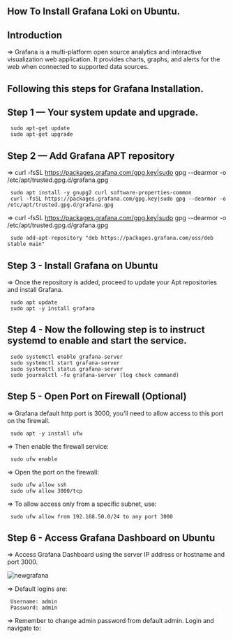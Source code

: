 ## How To Install Grafana Loki on Ubuntu.

## Introduction

=> Grafana is a multi-platform open source analytics and interactive visualization web application. It provides charts, graphs, and alerts for the web when connected to supported data sources.

## Following this steps for Grafana Installation.

## Step 1 — Your system update and upgrade.

     sudo apt-get update
     sudo apt-get upgrade

## Step 2 — Add Grafana APT repository

=> curl -fsSL https://packages.grafana.com/gpg.key|sudo gpg --dearmor -o /etc/apt/trusted.gpg.d/grafana.gpg

     sudo apt install -y gnupg2 curl software-properties-common
     curl -fsSL https://packages.grafana.com/gpg.key|sudo gpg --dearmor -o /etc/apt/trusted.gpg.d/grafana.gpg

=> curl -fsSL https://packages.grafana.com/gpg.key|sudo gpg --dearmor -o /etc/apt/trusted.gpg.d/grafana.gpg

     sudo add-apt-repository "deb https://packages.grafana.com/oss/deb stable main"

## Step 3 - Install Grafana on Ubuntu

=> Once the repository is added, proceed to update your Apt repositories and install Grafana.

     sudo apt update
     sudo apt -y install grafana

## Step 4 - Now the following step is to instruct systemd to enable and start the service.

     sudo systemctl enable grafana-server
     sudo systemctl start grafana-server
     sudo systemctl status grafana-server
     sudo journalctl -fu grafana-server (log check command)


## Step 5 - Open Port on Firewall (Optional)

=> Grafana default http port is 3000, you’ll need to allow access to this port on the firewall.

     sudo apt -y install ufw

=> Then enable the firewall service:

     sudo ufw enable

=> Open the port on the firewall:

     sudo ufw allow ssh
     sudo ufw allow 3000/tcp

=> To allow access only from a specific subnet, use:

     sudo ufw allow from 192.168.50.0/24 to any port 3000

## Step 6 - Access Grafana Dashboard on Ubuntu

=> Access Grafana Dashboard using the server IP address or hostname and port 3000.

![newgrafana](https://user-images.githubusercontent.com/89242355/226573567-5625cd6b-dc2f-4b36-a6f0-a6fbd7d52a6f.png)

=> Default logins are:

     Username: admin
     Password: admin

=> Remember to change admin password from default admin. Login and navigate to:
